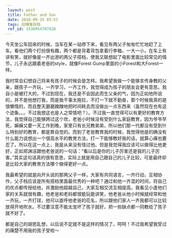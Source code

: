 ```yaml
---
 layout: post
 title: Father and Son
 date: 2018-09-15 03:51
 tags: 旧博客存档
 ref_id: 1536954707428
---
```

今天坐公车回来的时候，当车在某一站停下来，看见有两父子匆匆忙忙地赶了上车。看他们两个打扮很有趣，两个都是背着背包拿着行李箱，一大一小，在车上有讲有笑，就好像是一齐出游的两父子搭档，使我又联想起了电影里面比较常见的情节，儿子永远跟着老爸的style，就像Forest
Gump里面的小Forest和大Forest一样。



我时常会幻想自己将来有孩子的时候会是怎样。我希望我做一个能够言传身教的父亲，跟孩子一齐玩，一齐学习，一齐工作，我觉得成为孩子的朋友会更有意思。我自小是被打大的，不过到现在，我还是不会因此而生父亲的气，因为正如他所说的，并不是他想打我，而是我干事太拖拉，不打一下就不勤奋，那个时候我真的是很懒惰的，而且整天磨磨蹭蹭地把时间耗去而没做出一点东西来（虽然现在也有这个迹象。。。不过我想这也是人之常情吧？）。不过我一直觉得可以有更好的教育方法，我觉得自己能够跨过这个坎，老爸小时候没有受到什么家庭教育，因为爷爷早死，嫲嫲又要一天工作到晚，家里只有长兄教弟弟，所以他们那一代都没有受到什么特别好的教育，都是靠自觉的。而到了老爸教育我的时候，我觉得他是的确没有什么能力说想出一个很高水平的教育方法，打一下能够教好我的话，就算心痛也要忍了。所以在这一点上，我是从来没有怪过他。但是我觉得我应该可以做得比他更好，正如郑渊洁跟他老爸说的一句话：“看以后是你的儿子厉害还是我的儿子厉害。”其实这句话真的很有意思，实际上就是用自己跟自己的儿子比较，可是最终却是比较大家的教育方法哪个做得更好一点。



我最希望的就是向开头说的那两父子一样，大家有共同语言，一齐行动，互相协作，父子档应该是所有搭档里面最优秀的一种吧？通过和他一齐混的时间，将自己的优点都传授给他，并激励他超越自己，大家互相交流互相提高。我看见小逢他们家的关系就很有趣，他老爸和老妈都很能玩能讲笑，他老爸从他小时候就经常和他一齐玩，一齐打球，他可以直呼他老爸的花名，所以跟他们家人一齐我都可以比较放得开地吹水。不过要注意不能太宠坏了孩子就好，把一些缺点都一同教给了孩子就不好了。



都是自己的胡思乱想，以后说不定就不是这样的情况了，呵呵！不过我希望我受过的痛楚不用我的孩子受啦～

